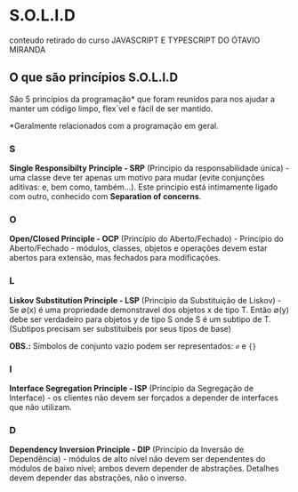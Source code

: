 # S.O.L.I.D
conteudo retirado do curso JAVASCRIPT E TYPESCRIPT DO ÓTAVIO MIRANDA

## O que são princípios S.O.L.I.D
São 5 principios da programação* que foram reunidos para nos ajudar a manter um código limpo, flex´vel e fácil de ser mantido.

*Geralmente relacionados com a programação em geral.

### S
**Single Responsibilty Principle - SRP** (Principio da responsabilidade única) - uma classe deve ter apenas um motivo para mudar (evite conjunções aditivas: e, bem como, também...). Este principio está intimamente ligado com outro, conhecido com **Separation of concerns**.

### O
**Open/Closed Principle - OCP** (Princípio do Aberto/Fechado) - Princípio do Aberto/Fechado - módulos, classes, objetos e operações devem estar abertos para extensão, mas fechados para modificações.

### L
**Liskov Substitution Principle - LSP** (Princípio da Substituição de Liskov) - Se ∅(x) é uma propriedade demonstravel dos objetos x de tipo T. Então ∅(y) debe ser verdadeiro para objetos y de tipo S onde S é um subtipo de T. (Subtipos precisam ser substituibeis por seus tipos de base)

**OBS.:** Símbolos de conjunto vazio podem ser representados: `∅` e `{}`

### I
**Interface Segregation Principle - ISP** (Princípio da Segregação de Interface) - os clientes não devem ser forçados a depender de interfaces que não utilizam.

### D
**Dependency Inversion Principle - DIP** (Princípio da Inversão de Dependência) - módulos de alto nível não devem ser dependentes do módulos de baixo nível; ambos devem depender de abstrações. Detalhes devem depender das abstrações, não o inverso.